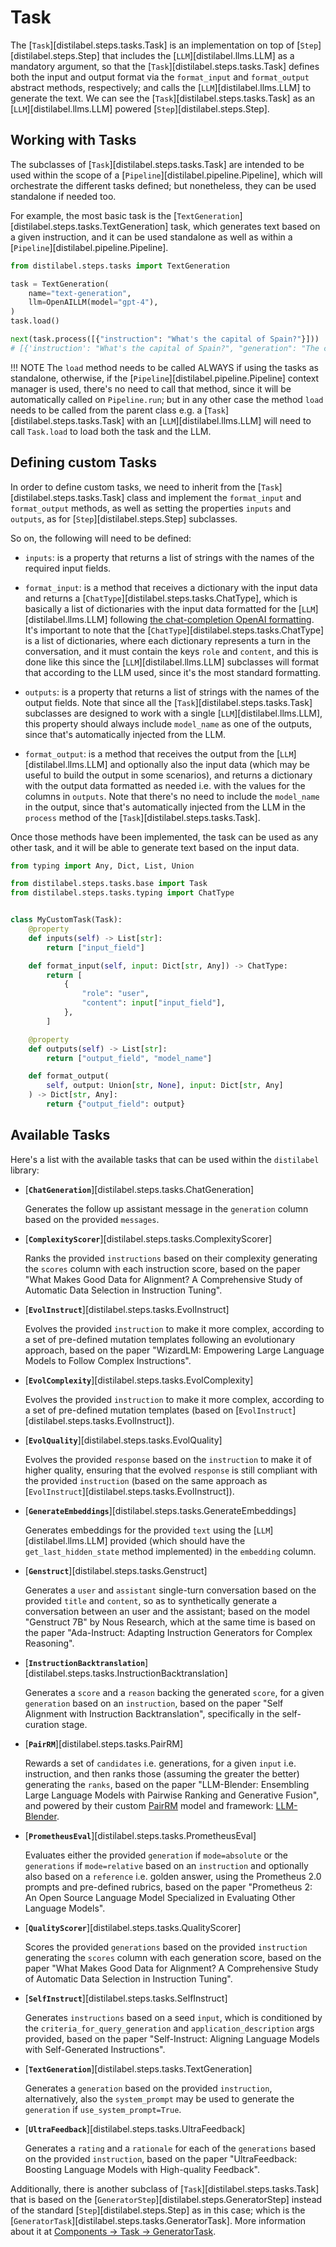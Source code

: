 # Task

The [`Task`][distilabel.steps.tasks.Task] is an implementation on top of [`Step`][distilabel.steps.Step] that includes the [`LLM`][distilabel.llms.LLM] as a mandatory argument, so that the [`Task`][distilabel.steps.tasks.Task] defines both the input and output format via the `format_input` and `format_output` abstract methods, respectively; and calls the [`LLM`][distilabel.llms.LLM] to generate the text. We can see the [`Task`][distilabel.steps.tasks.Task] as an [`LLM`][distilabel.llms.LLM] powered [`Step`][distilabel.steps.Step].

## Working with Tasks

The subclasses of [`Task`][distilabel.steps.tasks.Task] are intended to be used within the scope of a [`Pipeline`][distilabel.pipeline.Pipeline], which will orchestrate the different tasks defined; but nonetheless, they can be used standalone if needed too.

For example, the most basic task is the [`TextGeneration`][distilabel.steps.tasks.TextGeneration] task, which generates text based on a given instruction, and it can be used standalone as well as within a [`Pipeline`][distilabel.pipeline.Pipeline].

```python
from distilabel.steps.tasks import TextGeneration

task = TextGeneration(
    name="text-generation",
    llm=OpenAILLM(model="gpt-4"),
)
task.load()

next(task.process([{"instruction": "What's the capital of Spain?"}]))
# [{'instruction': "What's the capital of Spain?", "generation": "The capital of Spain is Madrid.", "model_name": "gpt-4"}]
```

!!! NOTE
    The `load` method needs to be called ALWAYS if using the tasks as standalone, otherwise, if the [`Pipeline`][distilabel.pipeline.Pipeline] context manager is used, there's no need to call that method, since it will be automatically called on `Pipeline.run`; but in any other case the method `load` needs to be called from the parent class e.g. a [`Task`][distilabel.steps.tasks.Task] with an [`LLM`][distilabel.llms.LLM] will need to call `Task.load` to load both the task and the LLM.

## Defining custom Tasks

In order to define custom tasks, we need to inherit from the [`Task`][distilabel.steps.tasks.Task] class and implement the `format_input` and `format_output` methods, as well as setting the properties `inputs` and `outputs`, as for [`Step`][distilabel.steps.Step] subclasses.

So on, the following will need to be defined:

- `inputs`: is a property that returns a list of strings with the names of the required input fields.

- `format_input`: is a method that receives a dictionary with the input data and returns a [`ChatType`][distilabel.steps.tasks.ChatType], which is basically a list of dictionaries with the input data formatted for the [`LLM`][distilabel.llms.LLM] following [the chat-completion OpenAI formatting](https://platform.openai.com/docs/guides/text-generation). It's important to note that the [`ChatType`][distilabel.steps.tasks.ChatType] is a list of dictionaries, where each dictionary represents a turn in the conversation, and it must contain the keys `role` and `content`, and this is done like this since the [`LLM`][distilabel.llms.LLM] subclasses will format that according to the LLM used, since it's the most standard formatting.

- `outputs`: is a property that returns a list of strings with the names of the output fields. Note that since all the [`Task`][distilabel.steps.tasks.Task] subclasses are designed to work with a single [`LLM`][distilabel.llms.LLM], this property should always include `model_name` as one of the outputs, since that's automatically injected from the LLM.

- `format_output`: is a method that receives the output from the [`LLM`][distilabel.llms.LLM] and optionally also the input data (which may be useful to build the output in some scenarios), and returns a dictionary with the output data formatted as needed i.e. with the values for the columns in `outputs`. Note that there's no need to include the `model_name` in the output, since that's automatically injected from the LLM in the `process` method of the [`Task`][distilabel.steps.tasks.Task].

Once those methods have been implemented, the task can be used as any other task, and it will be able to generate text based on the input data.

```python
from typing import Any, Dict, List, Union

from distilabel.steps.tasks.base import Task
from distilabel.steps.tasks.typing import ChatType


class MyCustomTask(Task):
    @property
    def inputs(self) -> List[str]:
        return ["input_field"]

    def format_input(self, input: Dict[str, Any]) -> ChatType:
        return [
            {
                "role": "user",
                "content": input["input_field"],
            },
        ]

    @property
    def outputs(self) -> List[str]:
        return ["output_field", "model_name"]

    def format_output(
        self, output: Union[str, None], input: Dict[str, Any]
    ) -> Dict[str, Any]:
        return {"output_field": output}
```

## Available Tasks

Here's a list with the available tasks that can be used within the `distilabel` library:

- [**`ChatGeneration`**][distilabel.steps.tasks.ChatGeneration]

    Generates the follow up assistant message in the `generation` column based on the provided `messages`.

- [**`ComplexityScorer`**][distilabel.steps.tasks.ComplexityScorer]

    Ranks the provided `instructions` based on their complexity generating the `scores` column with each instruction score, based on the paper "What Makes Good Data for Alignment? A Comprehensive Study of Automatic Data Selection in Instruction Tuning".

- [**`EvolInstruct`**][distilabel.steps.tasks.EvolInstruct]

    Evolves the provided `instruction` to make it more complex, according to a set of pre-defined mutation templates following an evolutionary approach, based on the paper "WizardLM: Empowering Large Language Models to Follow Complex Instructions".

- [**`EvolComplexity`**][distilabel.steps.tasks.EvolComplexity]

    Evolves the provided `instruction` to make it more complex, according to a set of pre-defined mutation templates (based on [`EvolInstruct`][distilabel.steps.tasks.EvolInstruct]).

- [**`EvolQuality`**][distilabel.steps.tasks.EvolQuality]

    Evolves the provided `response` based on the `instruction` to make it of higher quality, ensuring that the evolved `response` is still compliant with the provided `instruction` (based on the same approach as [`EvolInstruct`][distilabel.steps.tasks.EvolInstruct]).

- [**`GenerateEmbeddings`**][distilabel.steps.tasks.GenerateEmbeddings]

    Generates embeddings for the provided `text` using the [`LLM`][distilabel.llms.LLM] provided (which should have the `get_last_hidden_state` method implemented) in the `embedding` column.

- [**`Genstruct`**][distilabel.steps.tasks.Genstruct]

    Generates a `user` and `assistant` single-turn conversation based on the provided `title` and `content`, so as to synthetically generate a conversation between an user and the assistant; based on the model "Genstruct 7B" by Nous Research, which at the same time is based on the paper "Ada-Instruct: Adapting Instruction Generators for Complex Reasoning".

- [**`InstructionBacktranslation`**][distilabel.steps.tasks.InstructionBacktranslation]

    Generates a `score` and a `reason` backing the generated `score`, for a given `generation` based on an `instruction`, based on the paper "Self Alignment with Instruction Backtranslation", specifically in the self-curation stage.

- [**`PairRM`**][distilabel.steps.tasks.PairRM]

    Rewards a set of `candidates` i.e. generations, for a given `input` i.e. instruction, and then ranks those (assuming the greater the better) generating the `ranks`, based on the paper "LLM-Blender: Ensembling Large Language Models with Pairwise Ranking and Generative Fusion", and powered by their custom [PairRM](https://huggingface.co/llm-blender/PairRM) model and framework: [LLM-Blender](https://github.com/yuchenlin/LLM-Blender).

- [**`PrometheusEval`**][distilabel.steps.tasks.PrometheusEval]

    Evaluates either the provided `generation` if `mode=absolute` or the `generations` if `mode=relative` based on an `instruction` and optionally also based on a `reference` i.e. golden answer, using the Prometheus 2.0 prompts and pre-defined rubrics, based on the paper "Prometheus 2: An Open Source Language Model Specialized in Evaluating Other Language Models".

- [**`QualityScorer`**][distilabel.steps.tasks.QualityScorer]

    Scores the provided `generations` based on the provided `instruction` generating the `scores` column with each generation score, based on the paper "What Makes Good Data for Alignment? A Comprehensive Study of Automatic Data Selection in Instruction Tuning".

- [**`SelfInstruct`**][distilabel.steps.tasks.SelfInstruct]

    Generates `instructions` based on a seed `input`, which is conditioned by the `criteria_for_query_generation` and `application_description` args provided, based on the paper "Self-Instruct: Aligning Language Models with Self-Generated Instructions".

- [**`TextGeneration`**][distilabel.steps.tasks.TextGeneration]

    Generates a `generation` based on the provided `instruction`, alternatively, also the `system_prompt` may be used to generate the `generation` if `use_system_prompt=True`.

- [**`UltraFeedback`**][distilabel.steps.tasks.UltraFeedback]

    Generates a `rating` and a `rationale` for each of the `generations` based on the provided `instruction`, based on the paper "UltraFeedback: Boosting Language Models with High-quality Feedback".

Additionally, there is another subclass of [`Task`][distilabel.steps.tasks.Task] that is based on the [`GeneratorStep`][distilabel.steps.GeneratorStep] instead of the standard [`Step`][distilabel.steps.Step] as in this case; which is the [`GeneratorTask`][distilabel.steps.tasks.GeneratorTask]. More information about it at [Components -> Task -> GeneratorTask](/components/task/generator_task).
